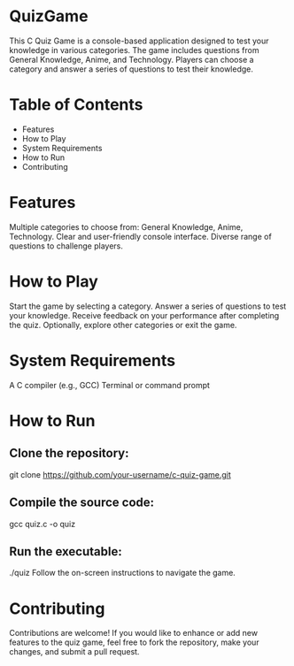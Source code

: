 # QuizGame

This C Quiz Game is a console-based application designed to test your knowledge in various categories. The game includes questions from General Knowledge, Anime, and Technology. Players can choose a category and answer a series of questions to test their knowledge.

# Table of Contents
* Features
* How to Play
* System Requirements
* How to Run
* Contributing
  
# Features
Multiple categories to choose from: General Knowledge, Anime, Technology.
Clear and user-friendly console interface.
Diverse range of questions to challenge players.

# How to Play
Start the game by selecting a category.
Answer a series of questions to test your knowledge.
Receive feedback on your performance after completing the quiz.
Optionally, explore other categories or exit the game.

# System Requirements
A C compiler (e.g., GCC)
Terminal or command prompt

# How to Run
## Clone the repository:

git clone https://github.com/your-username/c-quiz-game.git

## Compile the source code:
gcc quiz.c -o quiz

## Run the executable:
./quiz
Follow the on-screen instructions to navigate the game.

# Contributing
Contributions are welcome! If you would like to enhance or add new features to the quiz game, feel free to fork the repository, make your changes, and submit a pull request.
